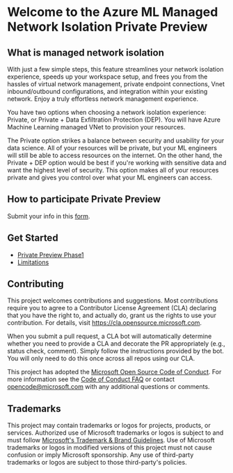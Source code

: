 # Welcome to the Azure ML Managed Network Isolation Private Preview

## What is managed network isolation

With just a few simple steps, this feature streamlines your network isolation experience, speeds up your workspace setup, and frees you from the hassles of virtual network management, private endpoint connections, Vnet inbound/outbound configurations, and integration within your existing network. Enjoy a truly effortless network management experience.

You have two options when choosing a network isolation experience: Private, or Private + Data Exfiltration Protection (DEP). You will have Azure Machine Learning managed VNet to provision your resources.

The Private option strikes a balance between security and usability for your data science. All of your resources will be private, but your ML engineers will still be able to access resources on the internet. On the other hand, the Private + DEP option would be best if you're working with sensitive data and want the highest level of security. This option makes all of your resources private and gives you control over what your ML engineers can access.​

## How to participate Private Preview

Submit your info in this [form](https://forms.office.com/r/gfLgNK9H2A).

## Get Started

* [Private Preview Phase1](prprph1.md)
* [Limitations](limitations.md)

## Contributing

This project welcomes contributions and suggestions.  Most contributions require you to agree to a
Contributor License Agreement (CLA) declaring that you have the right to, and actually do, grant us
the rights to use your contribution. For details, visit https://cla.opensource.microsoft.com.

When you submit a pull request, a CLA bot will automatically determine whether you need to provide
a CLA and decorate the PR appropriately (e.g., status check, comment). Simply follow the instructions
provided by the bot. You will only need to do this once across all repos using our CLA.

This project has adopted the [Microsoft Open Source Code of Conduct](https://opensource.microsoft.com/codeofconduct/).
For more information see the [Code of Conduct FAQ](https://opensource.microsoft.com/codeofconduct/faq/) or
contact [opencode@microsoft.com](mailto:opencode@microsoft.com) with any additional questions or comments.

## Trademarks

This project may contain trademarks or logos for projects, products, or services. Authorized use of Microsoft 
trademarks or logos is subject to and must follow 
[Microsoft's Trademark & Brand Guidelines](https://www.microsoft.com/en-us/legal/intellectualproperty/trademarks/usage/general).
Use of Microsoft trademarks or logos in modified versions of this project must not cause confusion or imply Microsoft sponsorship.
Any use of third-party trademarks or logos are subject to those third-party's policies.
